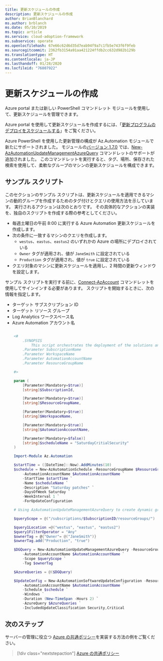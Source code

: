 ```yaml
---
title: 更新スケジュールの作成
description: 更新スケジュールの作成
author: BrianBlanchard
ms.author: brblanch
ms.date: 05/10/2019
ms.topic: article
ms.service: cloud-adoption-framework
ms.subservice: operate
ms.openlocfilehash: 67e66c62d6d35d7eab94f9a7c1fb5e743f6f9feb
ms.sourcegitcommit: 2362fb3154a91aa421224ffdb2cc632d982b129b
ms.translationtype: HT
ms.contentlocale: ja-JP
ms.lasthandoff: 01/28/2020
ms.locfileid: "76807922"
---
```

# <a name="create-update-schedules"></a>更新スケジュールの作成

Azure portal または新しい PowerShell コマンドレット モジュールを使用して、更新スケジュールを管理できます。

Azure portal を使用して更新スケジュールを作成するには、「[更新プログラムのデプロイをスケジュールする](https://docs.microsoft.com/azure/automation/automation-tutorial-update-management#schedule-an-update-deployment)」をご覧ください。

Azure PowerShell を使用した更新管理の構成が Az.Automation モジュールで新たにサポートされました。 モジュールの[バージョン 1.7.0](https://www.powershellgallery.com/packages/Az/1.7.0) では、[New-AzAutomationUpdateManagementAzureQuery](https://docs.microsoft.com/powershell/module/az.automation/new-azautomationupdatemanagementazurequery?view=azps-1.7.0) コマンドレットのサポートが追加されました。 このコマンドレットを実行すると、タグ、場所、保存された検索を使用して、柔軟なグループのマシンの更新スケジュールを構成できます。

## <a name="example-script"></a>サンプル スクリプト

このセクションのサンプル スクリプトは、更新スケジュールを適用できるマシンの動的グループを作成するためのタグ付けとクエリの使用方法を示しています。 実行されるアクションは次のとおりです。 その具体的なアクションの実装を、独自のスクリプトを作成する際の参考としてください。

- 毎週土曜日の午前 8:00 に実行する Azure Automation 更新スケジュールを作成します。
- 次の条件に一致するマシンのクエリを作成します。
  - `westus`、`eastus`、`eastus2` のいずれかの Azure の場所にデプロイされている
  - `Owner` タグが適用され、値が `JaneSmith` に設定されている
  - `Production` タグが適用され、値が `true` に設定されている
- クエリ対象のマシンに更新スケジュールを適用し、2 時間の更新ウィンドウを設定します。

サンプル スクリプトを実行する前に、[Connect-AzAccount](https://docs.microsoft.com/powershell/module/az.accounts/connect-azaccount?view=azps-2.1.0) コマンドレットを使用してサインインする必要があります。 スクリプトを開始するときに、次の情報を指定します。

- ターゲット サブスクリプション ID
- ターゲット リソース グループ
- Log Analytics ワークスペース名
- Azure Automation アカウント名

```powershell

    <#
        .SYNOPSIS
            This script orchestrates the deployment of the solutions and the agents.
        .Parameter SubscriptionName
        .Parameter WorkspaceName
        .Parameter AutomationAccountName
        .Parameter ResourceGroupName

    #>

    param (
        [Parameter(Mandatory=$true)]
        [string]$SubscriptionId,

        [Parameter(Mandatory=$true)]
        [string]$ResourceGroupName,

        [Parameter(Mandatory=$true)]
        [string]$WorkspaceName,

        [Parameter(Mandatory=$true)]
        [string]$AutomationAccountName,

        [Parameter(Mandatory=$false)]
        [string]$scheduleName = "SaturdayCritialSecurity"
    )

    Import-Module Az.Automation

    $startTime = ([DateTime]::Now).AddMinutes(10)
    $schedule = New-AzAutomationSchedule -ResourceGroupName $ResourceGroupName `
        -AutomationAccountName $AutomationAccountName `
        -StartTime $startTime `
        -Name $scheduleName `
        -Description "Saturday patches" `
        -DaysOfWeek Saturday `
        -WeekInterval 1 `
        -ForUpdateConfiguration

    # Using AzAutomationUpdateManagementAzureQuery to create dynamic groups.

    $queryScope = @("/subscriptions/$SubscriptionID/resourceGroups/")

    $query1Location =@("westus", "eastus", "eastus2")
    $query1FilterOperator = "Any"
    $ownerTag = @{"Owner"= @("JaneSmith")}
    $ownerTag.add("Production", "true")

    $DGQuery = New-AzAutomationUpdateManagementAzureQuery -ResourceGroupName $ResourceGroupName `
        -AutomationAccountName $AutomationAccountName `
        -Scope $queryScope `
        -Tag $ownerTag

    $AzureQueries = @($DGQuery)

    $UpdateConfig = New-AzAutomationSoftwareUpdateConfiguration -ResourceGroupName $ResourceGroupName `
        -AutomationAccountName $AutomationAccountName `
        -Schedule $schedule `
        -Windows `
        -Duration (New-TimeSpan -Hours 2) `
        -AzureQuery $AzureQueries `
        -IncludedUpdateClassification Security,Critical
```

## <a name="next-steps"></a>次のステップ

サーバーの管理に役立つ [Azure の共通ポリシー](./common-policies.md)を実装する方法の例をご覧ください。

> [!div class="nextstepaction"]
> [Azure の共通ポリシー](./common-policies.md)
